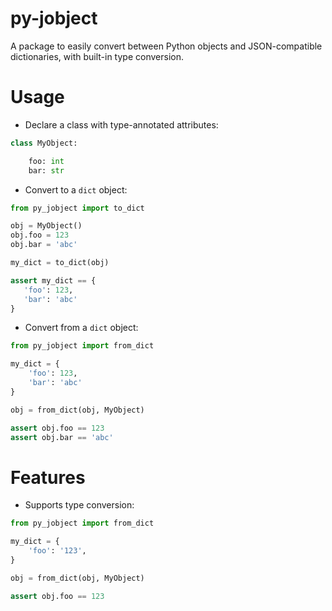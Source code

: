 # py-jobject

A package to easily convert between Python objects and JSON-compatible dictionaries, with built-in type conversion.

# Usage

- Declare a class with type-annotated attributes:

```python
class MyObject:

    foo: int
    bar: str
```

- Convert to a `dict` object:

```python
from py_jobject import to_dict

obj = MyObject()
obj.foo = 123
obj.bar = 'abc'

my_dict = to_dict(obj)

assert my_dict == {
   'foo': 123,
   'bar': 'abc'
}
```

- Convert from a `dict` object:

```python
from py_jobject import from_dict

my_dict = {
    'foo': 123,
    'bar': 'abc'
}

obj = from_dict(obj, MyObject)

assert obj.foo == 123
assert obj.bar == 'abc'
```

# Features

- Supports type conversion:

```python
from py_jobject import from_dict

my_dict = {
    'foo': '123',
}

obj = from_dict(obj, MyObject)

assert obj.foo == 123
```
